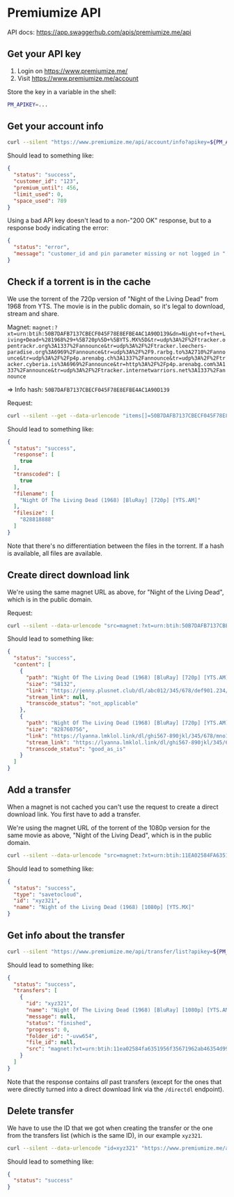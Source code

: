 # Premiumize API

API docs: <https://app.swaggerhub.com/apis/premiumize.me/api>

## Get your API key

1. Login on <https://www.premiumize.me/>
2. Visit <https://www.premiumize.me/account>

Store the key in a variable in the shell:

```bash
PM_APIKEY=...
```

## Get your account info

```bash
curl --silent "https://www.premiumize.me/api/account/info?apikey=${PM_APIKEY}" | jq .
```

Should lead to something like:

```json
{
  "status": "success",
  "customer_id": "123",
  "premium_until": 456,
  "limit_used": 0,
  "space_used": 789
}
```

Using a bad API key doesn't lead to a non-"200 OK" response, but to a response body indicating the error:

```json
{
  "status": "error",
  "message": "customer_id and pin parameter missing or not logged in "
}
```

## Check if a torrent is in the cache

We use the torrent of the 720p version of "Night of the Living Dead" from 1968 from YTS. The movie is in the public domain, so it's legal to download, stream and share.

Magnet: `magnet:?xt=urn:btih:50B7DAFB7137CBECF045F78E8EFBE4AC1A90D139&dn=Night+of+the+Living+Dead+%281968%29+%5B720p%5D+%5BYTS.MX%5D&tr=udp%3A%2F%2Ftracker.opentrackr.org%3A1337%2Fannounce&tr=udp%3A%2F%2Ftracker.leechers-paradise.org%3A6969%2Fannounce&tr=udp%3A%2F%2F9.rarbg.to%3A2710%2Fannounce&tr=udp%3A%2F%2Fp4p.arenabg.ch%3A1337%2Fannounce&tr=udp%3A%2F%2Ftracker.cyberia.is%3A6969%2Fannounce&tr=http%3A%2F%2Fp4p.arenabg.com%3A1337%2Fannounce&tr=udp%3A%2F%2Ftracker.internetwarriors.net%3A1337%2Fannounce`

=> Info hash: `50B7DAFB7137CBECF045F78E8EFBE4AC1A90D139`

Request:

```bash
curl --silent --get --data-urlencode "items[]=50B7DAFB7137CBECF045F78E8EFBE4AC1A90D139" "https://www.premiumize.me/api/cache/check?apikey=${PM_APIKEY}" | jq .
```

Should lead to something like:

```json
{
  "status": "success",
  "response": [
    true
  ],
  "transcoded": [
    true
  ],
  "filename": [
    "Night Of The Living Dead (1968) [BluRay] [720p] [YTS.AM]"
  ],
  "filesize": [
    "828818888"
  ]
}
```

Note that there's no differentiation between the files in the torrent. If a hash is available, all files are available.

## Create direct download link

We're using the same magnet URL as above, for "Night of the Living Dead", which is in the public domain.

Request:

```bash
curl --silent --data-urlencode "src=magnet:?xt=urn:btih:50B7DAFB7137CBECF045F78E8EFBE4AC1A90D139&dn=Night+of+the+Living+Dead+%281968%29+%5B720p%5D+%5BYTS.MX%5D&tr=udp%3A%2F%2Ftracker.opentrackr.org%3A1337%2Fannounce&tr=udp%3A%2F%2Ftracker.leechers-paradise.org%3A6969%2Fannounce&tr=udp%3A%2F%2F9.rarbg.to%3A2710%2Fannounce&tr=udp%3A%2F%2Fp4p.arenabg.ch%3A1337%2Fannounce&tr=udp%3A%2F%2Ftracker.cyberia.is%3A6969%2Fannounce&tr=http%3A%2F%2Fp4p.arenabg.com%3A1337%2Fannounce&tr=udp%3A%2F%2Ftracker.internetwarriors.net%3A1337%2Fannounce" "https://www.premiumize.me/api/transfer/directdl?apikey=${PM_APIKEY}" | jq .
```

Should lead to something like:

```json
{
  "status": "success",
  "content": [
    {
      "path": "Night Of The Living Dead (1968) [BluRay] [720p] [YTS.AM]/www.YTS.AM.jpg",
      "size": "58132",
      "link": "https://jenny.plusnet.club/dl/abc012/345/678/def901.234/www.YTS.AM.jpg",
      "stream_link": null,
      "transcode_status": "not_applicable"
    },
    {
      "path": "Night Of The Living Dead (1968) [BluRay] [720p] [YTS.AM]/Night.Of.The.Living.Dead.1968.720p.BluRay.x264-[YTS.AM].mp4",
      "size": "828760756",
      "link": "https://lyanna.lmklol.link/dl/ghi567-890jkl/345/678/mno123.321/Night.Of.The.Living.Dead.1968.720p.BluRay.x264-%5BYTS.AM%5D.mp4",
      "stream_link": "https://lyanna.lmklol.link/dl/ghi567-890jkl/345/678/mno123.321/Night.Of.The.Living.Dead.1968.720p.BluRay.x264-%5BYTS.AM%5D.mp4",
      "transcode_status": "good_as_is"
    }
  ]
}
```

## Add a transfer

When a magnet is not cached you can't use the request to create a direct download link. You first have to add a transfer.

We're using the magnet URL of the torrent of the 1080p version for the same movie as above, "Night of the Living Dead", which is in the public domain.

```bash
curl --silent --data-urlencode "src=magnet:?xt=urn:btih:11EA02584FA6351956F35671962AB46354D99060&dn=Night+of+the+Living+Dead+%281968%29+%5B1080p%5D+%5BYTS.MX%5D&tr=udp%3A%2F%2Ftracker.opentrackr.org%3A1337%2Fannounce&tr=udp%3A%2F%2Ftracker.leechers-paradise.org%3A6969%2Fannounce&tr=udp%3A%2F%2F9.rarbg.to%3A2710%2Fannounce&tr=udp%3A%2F%2Fp4p.arenabg.ch%3A1337%2Fannounce&tr=udp%3A%2F%2Ftracker.cyberia.is%3A6969%2Fannounce&tr=http%3A%2F%2Fp4p.arenabg.com%3A1337%2Fannounce&tr=udp%3A%2F%2Ftracker.internetwarriors.net%3A1337%2Fannounce" "https://www.premiumize.me/api/transfer/create?apikey=${PM_APIKEY}" | jq .
```

Should lead to something like:

```json
{
  "status": "success",
  "type": "savetocloud",
  "id": "xyz321",
  "name": "Night of the Living Dead (1968) [1080p] [YTS.MX]"
}
```

## Get info about the transfer

```bash
curl --silent "https://www.premiumize.me/api/transfer/list?apikey=${PM_APIKEY}" | jq .
```

Should lead to something like:

```json
{
  "status": "success",
  "transfers": [
    {
      "id": "xyz321",
      "name": "Night Of The Living Dead (1968) [BluRay] [1080p] [YTS.AM]",
      "message": null,
      "status": "finished",
      "progress": 0,
      "folder_id": "-uvw654",
      "file_id": null,
      "src": "magnet:?xt=urn:btih:11ea02584fa6351956f35671962ab46354d99060&dn=Night+Of+The+Living+Dead+(1968)+BluRay+1080p+YTS+%5BYIFY%5D&tr=udp%3A%2F%2Ftracker.opentrackr.org%3A1337&tr=udp%3A%2F%2Ftracker.coppersurfer.tk%3A6969&tr=udp://tracker.internetwarriors.net:1337&tr=udp%3A%2F%2Ftracker.leechers-paradise.org%3A6969"
    }
  ]
}
```

Note that the response contains *all* past transfers (except for the ones that were directly turned into a direct download link via the `/directdl` endpoint).

## Delete transfer

We have to use the ID that we got when creating the transfer or the one from the transfers list (which is the same ID), in our example `xyz321`.

```bash
curl --silent --data-urlencode "id=xyz321" "https://www.premiumize.me/api/transfer/delete?apikey=${PM_APIKEY}" | jq .
```

Should lead to something like:

```json
{
  "status": "success"
}
```
